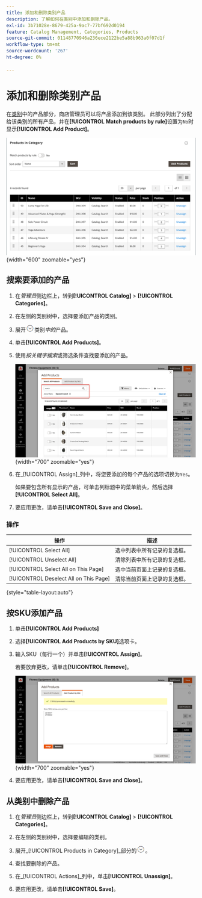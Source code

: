 ```yaml
---
title: 添加和删除类别产品
description: 了解如何在类别中添加和删除产品。
exl-id: 3b71028e-8679-425a-9ac7-77bf692d0194
feature: Catalog Management, Categories, Products
source-git-commit: 01148770946a236ece2122be5a88b963a0f07d1f
workflow-type: tm+mt
source-wordcount: '267'
ht-degree: 0%

---
```


# 添加和删除类别产品

在[类别](categories-product-assignments.md)中的产品部分，商店管理员可以将产品添加到该类别。 此部分列出了分配给该类别的所有产品，并在&#x200B;**[!UICONTROL Match products by rule]**&#x200B;设置为`No`时显示&#x200B;**[!UICONTROL Add Product]**。

![类别部分中的产品](./assets/category-products-in-category.png){width="600" zoomable="yes"}

## 搜索要添加的产品

1. 在&#x200B;_管理员_&#x200B;侧边栏上，转到&#x200B;**[!UICONTROL Catalog]** > **[!UICONTROL Categories]**。

1. 在左侧的类别树中，选择要添加产品的类别。

1. 展开![扩展选择器](../assets/icon-display-expand.png)类别&#x200B;_中的_&#x200B;产品。

1. 单击&#x200B;**[!UICONTROL Add Products]**。

1. 使用&#x200B;_按关键字搜索_&#x200B;或筛选条件查找要添加的产品。

   ![搜索所有产品选项卡](./assets/search-all-product.png){width="700" zoomable="yes"}

1. 在&#x200B;_[!UICONTROL Assign]_列中，将您要添加的每个产品的选项切换为`Yes`。

   如果要包含所有显示的产品，可单击列标题中的菜单箭头，然后选择&#x200B;**[!UICONTROL Select All]**。

1. 要应用更改，请单击&#x200B;**[!UICONTROL Save and Close]**。

### 操作

| 操作 | 描述 |
|--- |--- |
| [!UICONTROL Select All] | 选中列表中所有记录的复选框。 |
| [!UICONTROL Unselect All] | 清除列表中所有记录的复选框。 |
| [!UICONTROL Select All on This Page] | 选中当前页面上记录的复选框。 |
| [!UICONTROL Deselect All on This Page] | 清除当前页面上记录的复选框。 |

{style="table-layout:auto"}

## 按SKU添加产品

1. 单击&#x200B;**[!UICONTROL Add Products]**

1. 选择&#x200B;**[!UICONTROL Add Products by SKU]**&#x200B;选项卡。

1. 输入SKU（每行一个）并单击&#x200B;**[!UICONTROL Assign]**。

   若要放弃更改，请单击&#x200B;**[!UICONTROL Remove]**。

   ![按SKU添加产品选项卡](./assets/add-product-by-sku.png){width="700" zoomable="yes"}

1. 要应用更改，请单击&#x200B;**[!UICONTROL Save and Close]**。

## 从类别中删除产品

1. 在&#x200B;_管理员_&#x200B;侧边栏上，转到&#x200B;**[!UICONTROL Catalog]** > **[!UICONTROL Categories]**。

1. 在左侧的类别树中，选择要编辑的类别。

1. 展开&#x200B;_[!UICONTROL Products in Category]_部分的![扩展选择器](../assets/icon-display-expand.png)。

1. 查找要删除的产品。

1. 在&#x200B;_[!UICONTROL Actions]_列中，单击&#x200B;**[!UICONTROL Unassign]**。

1. 要应用更改，请单击&#x200B;**[!UICONTROL Save]**。
